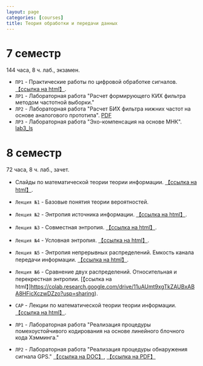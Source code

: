 ```yaml
---
layout: page
categories: [courses]
title: Теория обработки и передачи данных
---
```


# 7 семестр 
144 часа, 8 ч. лаб., экзамен.
 * `ПР1` - Практические работы по цифровой обработке сигналов. [【ссылка на html】](dsp_practice_2).
 * `ЛР1` - Лабораторная работа "Расчет формирующего КИХ фильтра методом частотной выборки."
 * `ЛР2` - Лабораторная работа "Расчет БИХ фильтра нижних частот на основе аналогового прототипа". [PDF](https://github.com/estel1/it6/blob/master/course_materials_umk/LAB_IIR/dsp_lab2.pdf)
 * `ЛР3` - Лабораторная работа "Эхо-компенсация на основе МНК". [lab3_ls](lab3_ls)

# 8 семестр 
72 часа, 8 ч. лаб., зачет.
 * Слайды по математической теории теории информации. [【ссылка на html】](topd_slides_stub).
 * `Лекция №1` - Базовые понятия теории вероятностей.
 * `Лекция №2` - Энтропия источника информации. [【ссылка на html】](https://colab.research.google.com/drive/1Q2DmgZgitmXRdwIyY0i5aciT_ecvaJWR?usp=sharing).
 * `Лекция №3` - Совместная энтропия. [【ссылка на html】](https://colab.research.google.com/drive/1zRJ74NziNix0nAQY_iUDMShDnxHlLaV6?usp=sharing).
 * `Лекция №4` - Условная энтропия. [【ссылка на html】](https://colab.research.google.com/drive/1rNpIc-t2I2HddTjDe8f8HN_uo0zFUNLc?usp=sharing).
 * `Лекция №5` - Энтропия непрерывных распределений. Емкость канала передачи информации. [【ссылка на html】](https://colab.research.google.com/drive/11jGNECvtqWFd83I0QDpw7Ccti-QCircY?usp=sharing).
 * `Лекция №6` - Сравнение двух распределений. Относительная и перекрестная энтропии. [【ссылка на html】]https://colab.research.google.com/drive/11uAUmt9xgTkZAUBxABA8HFicXczwDZzo?usp=sharing).
 

 * `CAP` - Лекции по математической теории теории информации. [【ссылка на html】](topd_lect_stub).
 * `ЛР1` - Лабораторная работа "Реализация процедуры помехоустойчивого кодирования на основе линейного блочного кода Хэмминга."
 * `ЛР2` - Лабораторная работа "Реализация процедуры обнаружения сигнала GPS." [【ссылка на DOC】](https://github.com/estel1/it6/blob/master/course_materials_umk/lab1_topd.docx?raw=true), [【ссылка на PDF】](https://github.com/estel1/it6/blob/master/course_materials_umk/lab1_topd.pdf)

